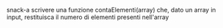 snack-a
scrivere una funzione contaElementi(array) che, dato un array in input, restituisca il numero di elementi presenti nell'array
